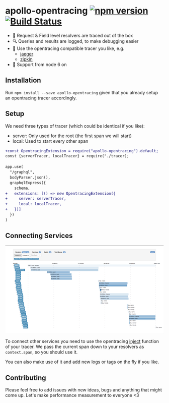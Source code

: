 # apollo-opentracing [![npm version](https://badge.fury.io/js/apollo-opentracing.svg)](https://badge.fury.io/js/apollo-opentracing) [![Build Status](https://travis-ci.com/DanielMSchmidt/apollo-opentracing.svg?branch=master)](https://travis-ci.com/DanielMSchmidt/apollo-opentracing)

- 🚀 Request & Field level resolvers are traced out of the box
- 🔍 Queries and results are logged, to make debugging easier
- 🔧 Use the opentracing compatible tracer you like, e.g.
  - [jaeger](https://www.jaegertracing.io/)
  - [zipkin](https://github.com/DanielMSchmidt/zipkin-javascript-opentracing)
- 🦖 Support from node 6 on

## Installation

Run `npm install --save apollo-opentracing` given that you already setup an opentracing tracer accordingly.

## Setup

We need three types of tracer (which could be identical if you like):

- server: Only used for the root (the first span we will start)
- local: Used to start every other span

```diff
+const OpentracingExtension = require("apollo-opentracing").default;
const {serverTracer, localTracer} = require("./tracer);

app.use(
  "/graphql",
  bodyParser.json(),
  graphqlExpress({
    schema,
+   extensions: [() => new OpentracingExtension({
+     server: serverTracer,
+     local: localTracer,
+   })]
  })
)
```

## Connecting Services

![example image](demo.png)

To connect other services you need to use the opentracing [inject](http://opentracing.io/documentation/pages/api/cross-process-tracing.html) function of your tracer.
We pass the current span down to your resolvers as `context.span`, so you should use it.

You can also make use of it and add new logs or tags on the fly if you like.

## Contributing

Please feel free to add issues with new ideas, bugs and anything that might come up. 
Let's make performance measurement to everyone <3 


